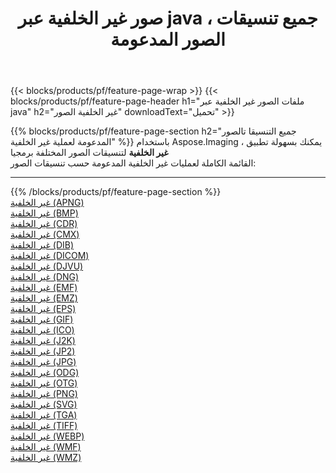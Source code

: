 ﻿---
title: صور غير الخلفية عبر java ، جميع تنسيقات الصور المدعومة 
weight: 3920
url: /ar/java/change-background 
lang: ar
langdirlevel: 2
locales: zh-hans,ja,it,ru,de,es,fr,nl,id,lt,pl,pt,vi,tr,ko,zh-hant,ar,hi,th,sv,cs,uk,he
description: باستخدام Aspose.Imaging يمكنك بسهولة غير الخلفية الصور عبر java
---

{{< blocks/products/pf/feature-page-wrap >}}
{{< blocks/products/pf/feature-page-header h1="ملفات الصور غير الخلفية عبر java" h2="غير الخلفية الصور" downloadText="تحميل" >}}


{{% blocks/products/pf/feature-page-section  h2="جميع التنسيقا تالصور  المدعومة لعملية غير الخلفية" %}}
باستخدام Aspose.Imaging ، يمكنك بسهولة تطبيق **غير الخلفية** لتنسيقات الصور المختلفة برمجيا
<br/>
القائمة الكاملة لعمليات غير الخلفية المدعومة حسب تنسيقات الصور:
<hr/>
{{% /blocks/products/pf/feature-page-section %}}
<div class="container-fluid productfamilypage bg-gray">
    <div class="convertypes bg-gray agp-content section">
        <div class="container">
		<div class="row other-converters">
		    <div class='col-md-2 other-converter remove-lp remove-rp'><a href="/imaging/ar/java/change-background/apng" >غير الخلفية (APNG)</a></div><div class='col-md-2 other-converter remove-lp remove-rp'><a href="/imaging/ar/java/change-background/bmp" >غير الخلفية (BMP)</a></div><div class='col-md-2 other-converter remove-lp remove-rp'><a href="/imaging/ar/java/change-background/cdr" >غير الخلفية (CDR)</a></div><div class='col-md-2 other-converter remove-lp remove-rp'><a href="/imaging/ar/java/change-background/cmx" >غير الخلفية (CMX)</a></div><div class='col-md-2 other-converter remove-lp remove-rp'><a href="/imaging/ar/java/change-background/dib" >غير الخلفية (DIB)</a></div><div class='col-md-2 other-converter remove-lp remove-rp'><a href="/imaging/ar/java/change-background/dicom" >غير الخلفية (DICOM)</a></div><div class='col-md-2 other-converter remove-lp remove-rp'><a href="/imaging/ar/java/change-background/djvu" >غير الخلفية (DJVU)</a></div><div class='col-md-2 other-converter remove-lp remove-rp'><a href="/imaging/ar/java/change-background/dng" >غير الخلفية (DNG)</a></div><div class='col-md-2 other-converter remove-lp remove-rp'><a href="/imaging/ar/java/change-background/emf" >غير الخلفية (EMF)</a></div><div class='col-md-2 other-converter remove-lp remove-rp'><a href="/imaging/ar/java/change-background/emz" >غير الخلفية (EMZ)</a></div><div class='col-md-2 other-converter remove-lp remove-rp'><a href="/imaging/ar/java/change-background/eps" >غير الخلفية (EPS)</a></div><div class='col-md-2 other-converter remove-lp remove-rp'><a href="/imaging/ar/java/change-background/gif" >غير الخلفية (GIF)</a></div><div class='col-md-2 other-converter remove-lp remove-rp'><a href="/imaging/ar/java/change-background/ico" >غير الخلفية (ICO)</a></div><div class='col-md-2 other-converter remove-lp remove-rp'><a href="/imaging/ar/java/change-background/j2k" >غير الخلفية (J2K)</a></div><div class='col-md-2 other-converter remove-lp remove-rp'><a href="/imaging/ar/java/change-background/jp2" >غير الخلفية (JP2)</a></div><div class='col-md-2 other-converter remove-lp remove-rp'><a href="/imaging/ar/java/change-background/jpg" >غير الخلفية (JPG)</a></div><div class='col-md-2 other-converter remove-lp remove-rp'><a href="/imaging/ar/java/change-background/odg" >غير الخلفية (ODG)</a></div><div class='col-md-2 other-converter remove-lp remove-rp'><a href="/imaging/ar/java/change-background/otg" >غير الخلفية (OTG)</a></div><div class='col-md-2 other-converter remove-lp remove-rp'><a href="/imaging/ar/java/change-background/png" >غير الخلفية (PNG)</a></div><div class='col-md-2 other-converter remove-lp remove-rp'><a href="/imaging/ar/java/change-background/svg" >غير الخلفية (SVG)</a></div><div class='col-md-2 other-converter remove-lp remove-rp'><a href="/imaging/ar/java/change-background/tga" >غير الخلفية (TGA)</a></div><div class='col-md-2 other-converter remove-lp remove-rp'><a href="/imaging/ar/java/change-background/tiff" >غير الخلفية (TIFF)</a></div><div class='col-md-2 other-converter remove-lp remove-rp'><a href="/imaging/ar/java/change-background/webp" >غير الخلفية (WEBP)</a></div><div class='col-md-2 other-converter remove-lp remove-rp'><a href="/imaging/ar/java/change-background/wmf" >غير الخلفية (WMF)</a></div><div class='col-md-2 other-converter remove-lp remove-rp'><a href="/imaging/ar/java/change-background/wmz" >غير الخلفية (WMZ)</a></div>
                </div>
        </div>
    </div>
</div>
<br/>


